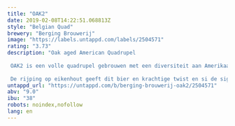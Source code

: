 ```yaml
---
title: "OAK2"
date: 2019-02-08T14:22:51.068813Z
style: "Belgian Quad"
brewery: "Berging Brouwerij"
image: "https://labels.untappd.com/labels/2504571"
rating: "3.73"
description: "Oak aged American Quadrupel  OAK2 is een volle quadrupel gebrouwen met een diversiteit aan Amerikaanse hopsoorten. Deze hoppen geven dit bier fruit tonen als zwarte bes en grapefruit welke perfect passen bij de verwarmende moutige karamel smaken kenmerkend voor een quadrupel.   De rijping op eikenhout geeft dit bier en krachtige twist en si de signatuur van dit bier. "
untappd_url: "https://untappd.com/b/berging-brouwerij-oak2/2504571"
abv: "9.0"
ibu: "38"
robots: noindex,nofollow
lang: en
---
```

